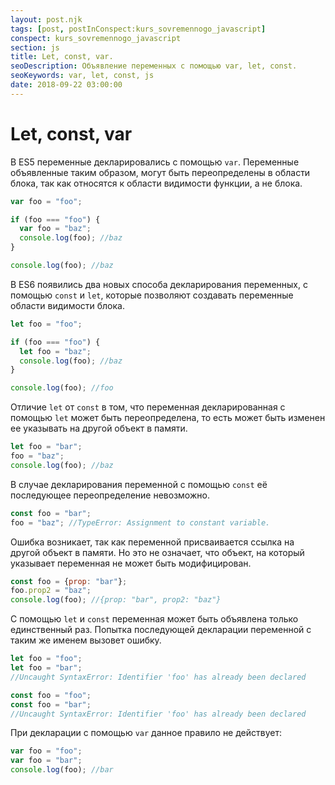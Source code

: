 ```yaml
---
layout: post.njk
tags: [post, postInConspect:kurs_sovremennogo_javascript]
conspect: kurs_sovremennogo_javascript
section: js
title: Let, const, var.
seoDescription: Объявление переменных с помощью var, let, const.
seoKeywords: var, let, const, js
date: 2018-09-22 03:00:00
---
```

# Let, const, var

В ES5 переменные декларировались с помощью `var`. Переменные объявленные таким образом, могут быть переопределены в области блока, так как относятся к области видимости функции, а не блока.

```js
var foo = "foo";

if (foo === "foo") {
  var foo = "baz";
  console.log(foo); //baz
} 

console.log(foo); //baz
```

В ES6 появились два новых способа декларирования переменных, с помощью `const` и `let`, которые позволяют создавать переменные области видимости блока.

```js
let foo = "foo";

if (foo === "foo") {
  let foo = "baz";
  console.log(foo); //baz
} 

console.log(foo); //foo
```

Отличие `let` от `const` в том, что переменная декларированная с помощью `let` может быть переопределена, то есть может быть изменен ее указывать на другой объект в памяти.

```js
let foo = "bar";
foo = "baz";
console.log(foo); //baz
```

В случае декларирования переменной с помощью `const` её последующее переопределение невозможно.

```js
const foo = "bar";
foo = "baz"; //TypeError: Assignment to constant variable.
```

Ошибка возникает, так как переменной присваивается ссылка на другой объект в памяти. Но это не означает, что объект, на который указывает переменная не может быть модифицирован.

```js
const foo = {prop: "bar"};
foo.prop2 = "baz";
console.log(foo); //{prop: "bar", prop2: "baz"}
```

С помощью `let` и `const` переменная может быть объявлена только единственный раз. Попытка последующей декларации переменной с таким же именем вызовет ошибку.

```js
let foo = "foo";
let foo = "bar";
//Uncaught SyntaxError: Identifier 'foo' has already been declared

const foo = "foo";
const foo = "bar";
//Uncaught SyntaxError: Identifier 'foo' has already been declared
```

При декларации с помощью `var` данное правило не действует:

```js
var foo = "foo";
var foo = "bar";
console.log(foo); //bar
```